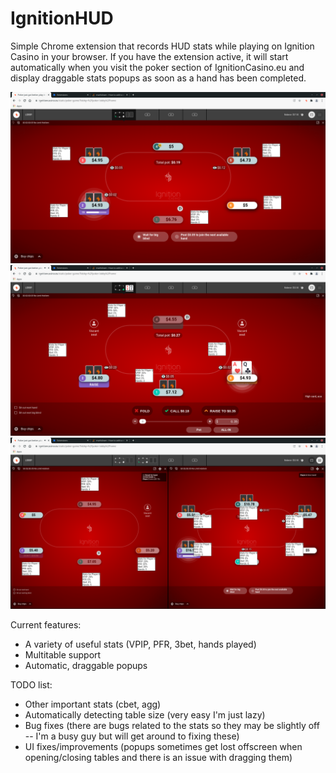 # IgnitionHUD

Simple Chrome extension that records HUD stats while playing on Ignition Casino in your browser. If you have the extension active, it will start automatically when you visit the poker section of IgnitionCasino.eu and display draggable stats popups as soon as a hand has been completed.

![Screen shot](/screenshots/ss1.png?raw=true)
![Screen shot](/screenshots/ss2.png?raw=true)
![Screen shot](/screenshots/ss3.png?raw=true)

Current features:
- A variety of useful stats (VPIP, PFR, 3bet, hands played)
- Multitable support
- Automatic, draggable popups

TODO list:
- Other important stats (cbet, agg)
- Automatically detecting table size (very easy I'm just lazy)
- Bug fixes (there are bugs related to the stats so they may be slightly off -- I'm a busy guy but will get around to fixing these)
- UI fixes/improvements (popups sometimes get lost offscreen when opening/closing tables and there is an issue with dragging them)